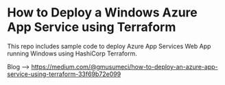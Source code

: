 # How to Deploy a Windows Azure App Service using Terraform
This repo includes sample code to deploy Azure App Services Web App running Windows using HashiCorp Terraform.

Blog --> https://medium.com/@gmusumeci/how-to-deploy-an-azure-app-service-using-terraform-33f69b72e099
